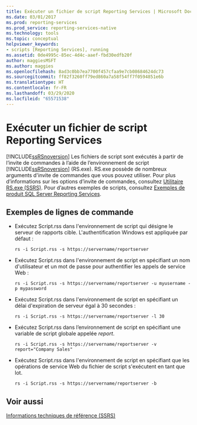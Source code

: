 ```yaml
---
title: Exécuter un fichier de script Reporting Services | Microsoft Docs
ms.date: 03/01/2017
ms.prod: reporting-services
ms.prod_service: reporting-services-native
ms.technology: tools
ms.topic: conceptual
helpviewer_keywords:
- scripts [Reporting Services], running
ms.assetid: 0de4995c-85ec-4d4c-aaef-fbd30edfb20f
author: maggiesMSFT
ms.author: maggies
ms.openlocfilehash: 8ad3c0bb7ea7700f457cfaa9e7cb08684624dc73
ms.sourcegitcommit: ff82f3260ff79ed860a7a58f54ff7f0594851e6b
ms.translationtype: HT
ms.contentlocale: fr-FR
ms.lasthandoff: 03/29/2020
ms.locfileid: "65571538"
---
```

# <a name="run-a-reporting-services-script-file"></a>Exécuter un fichier de script Reporting Services
  [!INCLUDE[ssRSnoversion](../../includes/ssrsnoversion-md.md)] Les fichiers de script sont exécutés à partir de l’invite de commandes à l’aide de l’environnement de script [!INCLUDE[ssRSnoversion](../../includes/ssrsnoversion-md.md)] (RS.exe). RS.exe possède de nombreux arguments d'invite de commandes que vous pouvez utiliser. Pour plus d’informations sur les options d’invite de commandes, consultez [Utilitaire RS.exe &#40;SSRS&#41;](../../reporting-services/tools/rs-exe-utility-ssrs.md). Pour d’autres exemples de scripts, consultez [Exemples de produit SQL Server Reporting Services](https://go.microsoft.com/fwlink/?LinkId=177889).  
  
## <a name="sample-command-lines"></a>Exemples de lignes de commande  
  
-   Exécutez Script.rss dans l'environnement de script qui désigne le serveur de rapports cible. L'authentification Windows est appliquée par défaut :  
  
    ```  
    rs -i Script.rss -s https://servername/reportserver  
    ```  
  
-   Exécutez Script.rss dans l'environnement de script en spécifiant un nom d'utilisateur et un mot de passe pour authentifier les appels de service Web :  
  
    ```  
    rs -i Script.rss -s https://servername/reportserver -u myusername -p mypassword  
    ```  
  
-   Exécutez Script.rss dans l'environnement de script en spécifiant un délai d'expiration de serveur égal à 30 secondes :  
  
    ```  
    rs -i Script.rss -s https://servername/reportserver -l 30  
    ```  
  
-   Exécutez Script.rss dans l’environnement de script en spécifiant une variable de script globale appelée *report*.  
  
    ```  
    rs -i Script.rss -s https://servername/reportserver -v report="Company Sales"  
    ```  
  
-   Exécutez Script.rss dans l'environnement de script en spécifiant que les opérations de service Web du fichier de script s'exécutent en tant que lot.  
  
    ```  
    rs -i Script.rss -s https://servername/reportserver -b  
    ```  
  
## <a name="see-also"></a>Voir aussi  
 [Informations techniques de référence &#40;SSRS&#41;](../../reporting-services/technical-reference-ssrs.md)  
  
  

